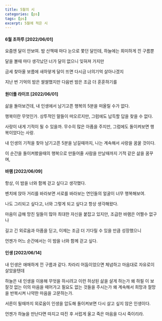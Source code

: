 ```yaml
---
title: 5월의 시
categories: [ps]
tags: [ps]
excerpt: 5월에 적은 시
---
```






#### 6월 초하루 [2022/06/01]

요즘엔 달이 안보여.
밤 산책때 마다 눈으로 쫓던 달인데,
하늘에는 희미하게 낀 구름뿐

달을 볼때 마다 생각났던 너가
달이 없으니 잊혀져 가지만

금세 찾아올 보름에
새하얗게 달이 뜨면
다시금 너의기억 살아나겠지

지난 번 기억의 밤은 쌀쌀했지만
다음번 밤은 조금 더 훈훈하기를



#### 원더풀 라이프 [2022/06/01]

삶을 돌아보건데,
내 인생에서 남기고픈 행복의 5분을 떠올릴 수가 없다.

행복이란 무엇인가.
상투적인 말들이 떠오르지만,
그럼에도 납득할 답을 찾을 수 없다.

사랑이 내게 기적이 될 수 있을까.
무수히 많은 아픔을 주지만, 
그럼에도 돌이켜보면 행복이었다는 사랑.

내 인생의 기적을 찾아 남기고픈 5분을 남길때까지,
나는 계속해서 사랑을 꿈꿀 것이다.

이 순간을 돌이켜봤을때의 행복으로 만들어줄 사람을 만날때까지 
기적 같은 삶을 꿈꾸며,



#### 바램 [2022/06/09]

항상, 
이 밤을 너와 함께 걷고 싶다고 생각했다.

벤치에 앉아 거리를 바라보면
서로를 바라보는 연인들의 얼굴이 너무 행복해보여.

나도 그리되고 싶다고, 
너와 그렇게 되고 싶다고
항상 생각해왔다.

마음이 급해 망친 일들이 많아
최대한 자신을 붙잡고 있지만,
조급한 바램은 어쩔수 없구나

길고 긴 외로움과 아픔을 딛고,
이제는 조금 더 기다릴 수 있을 만큼 성장했으니

언젠가 어느 순간에서는
이 밤을 너와 함께 걷고 싶다.



#### 인생 [2022/06/14]

내 인생은 애매하게 낀 구름과 같다.
차라리 어둠이었으면 체념하고 마음대로 자유로이 살았을텐데

하늘은 내 인생을 이용해 무엇을 하시려고 이런 허상된 삶을 살게 하는가
왜 하필 이 보잘것 없는 이의 마음을 떼어가고 필요도 없는 것들을 주시는가
왜 계속해서 희망과 절망을 반복시켜 나약한 마음을 고문하는가.

서른이 될때까지 외로움이 인생을 압도해
돌이켜보면 다시 살고 싶지 않은 인생이다.

언젠가 하늘을 만난다면
따지고 따진 후 서럽게 울고
죽은 마음을 다시 죽이리라.